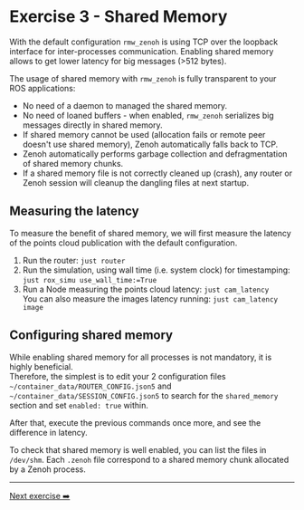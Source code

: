 # Exercise 3 - Shared Memory

With the default configuration `rmw_zenoh` is using TCP over the loopback interface for inter-processes communication. Enabling shared memory allows to get lower latency for big messages (>512 bytes).

The usage of shared memory with `rmw_zenoh` is fully transparent to your ROS applications:

- No need of a daemon to managed the shared memory.
- No need of loaned buffers - when enabled, `rmw_zenoh` serializes big messages directly in shared memory.
- If shared memory cannot be used (allocation fails or remote peer doesn't use shared memory), Zenoh automatically falls back to TCP.
- Zenoh automatically performs garbage collection and defragmentation of shared memory chunks.
- If a shared memory file is not correctly cleaned up (crash), any router or Zenoh session will cleanup the dangling files at next startup.

## Measuring the latency

To measure the benefit of shared memory, we will first measure the latency of the points cloud publication with the default configuration.

1. Run the router:
   `just router`
2. Run the simulation, using wall time (i.e. system clock) for timestamping:
   `just rox_simu use_wall_time:=True`
3. Run a Node measuring the points cloud latency:
   `just cam_latency`  
   You can also measure the images latency running:
   `just cam_latency image`

## Configuring shared memory

While enabling shared memory for all processes is not mandatory, it is highly beneficial.  
Therefore, the simplest is to edit your 2 configuration files `~/container_data/ROUTER_CONFIG.json5` and `~/container_data/SESSION_CONFIG.json5` to search for the `shared_memory` section and set `enabled: true` within.

After that, execute the previous commands once more, and see the difference in latency.

To check that shared memory is well enabled, you can list the files in `/dev/shm`. Each `.zenoh` file correspond to a shared memory chunk allocated by a Zenoh process.

---
[Next exercise ➡️](ex-4.md)
